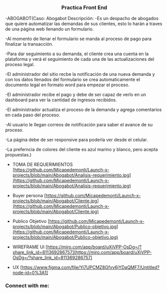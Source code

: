 <h3 align="center">Practica Front End</h3>

-ABOGABOT(Caso: Abogabot Descripción: 
-Es un despacho de abogados que quiere automatizar las demandas de sus clientes, esto lo harán a traves de una página web llenando un formulario. 

-Al momento de llenar el formulario se manda al proceso de pago para finalizar la transacción.

-Para dar seguimiento a su demanda, el cliente crea una cuenta en la plataforma y verá el seguimiento de cada una de las actualizaciones del proceso legal.

-El administrador del sitio recbe la notificación de una nueva demanda y con los datos llenados del formulario se crea automaticamente el documento legal en formato word para empezar el proceso. 

-El administrador recibe el pago y debe de ser capaz de verlo en un dashboard para ver la cantidad de ingresos recibidos.

-El administrador actualiza el proceso de la demanda y agrega comentarios en cada paso del proceso. 

-Al usuario le llegan correos de notificación para saber el avance de su proceso. 

-La página debe de ser responsive para poderla ver desde el celular. 

-La preferncia de colores del cliente es azul marino y blanco, pero acepta propuestas.)

- TOMA DE REQUERIMIENTOS [https://github.com/Micapedemonti/Launch-x-projects/blob/main/Abogabot/Analisis-requerimiento.jpg](https://github.com/Micapedemonti/Launch-x-projects/blob/main/Abogabot/Analisis-requerimiento.jpg)

- Buyer persona [https://github.com/Micapedemonti/Launch-x-projects/blob/main/Abogabot/Cliente.jpg](https://github.com/Micapedemonti/Launch-x-projects/blob/main/Abogabot/Cliente.jpg)

- Publico Objetivo [https://github.com/Micapedemonti/Launch-x-projects/blob/main/Abogabot/Publico-objetivo.jpg](https://github.com/Micapedemonti/Launch-x-projects/blob/main/Abogabot/Publico-objetivo.jpg)

- WIREFRAME UI [https://miro.com/app/board/uXjVPP-OsDg=/?share_link_id=811369286757](https://miro.com/app/board/uXjVPP-OsDg=/?share_link_id=811369286757)

- UX [https://www.figma.com/file/Yi7UPCMZ8Gfvv6jYDaQMF7/Untitled?node-id=0%3A1]

<h3 align="left">Connect with me:</h3>
<p align="left">
</p>

